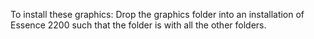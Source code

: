 To install these graphics: Drop the graphics folder into an installation of Essence 2200 such that the folder is with all the other folders.
